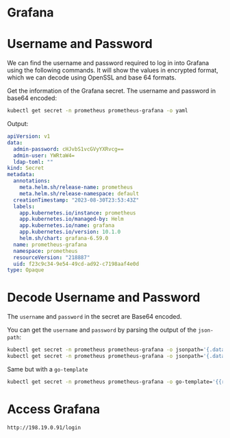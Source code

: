 # Grafana

# Username and Password
We can find the username and password required to log in into Grafana using the following commands. It will show the values in encrypted format, which we can decode using OpenSSL and base 64 formats.

Get the information of the Grafana secret. The username and password in base64 encoded:
```sh
kubectl get secret -n prometheus prometheus-grafana -o yaml
```

Output:
```yaml
apiVersion: v1
data:
  admin-password: cHJvbS1vcGVyYXRvcg==
  admin-user: YWRtaW4=
  ldap-toml: ""
kind: Secret
metadata:
  annotations:
    meta.helm.sh/release-name: prometheus
    meta.helm.sh/release-namespace: default
  creationTimestamp: "2023-08-30T23:53:43Z"
  labels:
    app.kubernetes.io/instance: prometheus
    app.kubernetes.io/managed-by: Helm
    app.kubernetes.io/name: grafana
    app.kubernetes.io/version: 10.1.0
    helm.sh/chart: grafana-6.59.0
  name: prometheus-grafana
  namespace: prometheus
  resourceVersion: "218887"
  uid: f23c9c34-9e54-49cd-ad92-c7198aaf4e0d
type: Opaque
```

# Decode Username and Password
The `username` and `password` in the secret are Base64 encoded.

You can get the `username` and `password` by parsing the output of the `json-path`:
```sh
kubectl get secret -n prometheus prometheus-grafana -o jsonpath='{.data.admin-user}' | base64 -d; echo
kubectl get secret -n prometheus prometheus-grafana -o jsonpath='{.data.admin-password}' | base64 -d; echo
```

Same but with a `go-template`
```sh
kubectl get secret -n prometheus prometheus-grafana -o go-template='{{range $k,$v := .data}}{{printf "%s: " $k}}{{if not $v}}{{$v}}{{else}}{{$v | base64decode}}{{end}}{{"\n"}}{{end}}'
```

# Access Grafana

```url
http://198.19.0.91/login
```

